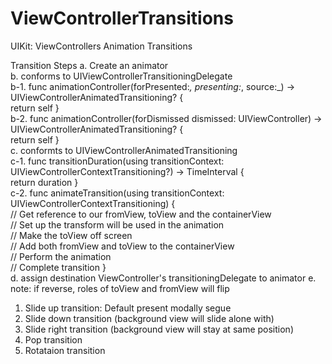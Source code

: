 # ViewControllerTransitions
UIKit: ViewControllers Animation Transitions

Transition Steps
   a. Create an animator    
   b. conforms to UIViewControllerTransitioningDelegate    
      b-1. func animationController(forPresented:_, presenting:_, source:_) -> UIViewControllerAnimatedTransitioning? {  
		     return self }    
      b-2. func animationController(forDismissed dismissed: UIViewController) -> UIViewControllerAnimatedTransitioning? {  
		     return self }  
   c. conformts to UIViewControllerAnimatedTransitioning  
      c-1. func transitionDuration(using transitionContext: UIViewControllerContextTransitioning?) -> TimeInterval {  
		return duration }  
      c-2. func animateTransition(using transitionContext: UIViewControllerContextTransitioning) {  
            // Get reference to our fromView, toView and the containerView  
            // Set up the transform will be used in the animation  
            // Make the toView off screen  
            // Add both fromView and toView to the containerView  
	    // Perform the animation  
	    // Complete transition
      }  
    d. assign destination ViewController's transitioningDelegate to animator
    e. note: if reverse, roles of toView and fromView will flip
  
  
1. Slide up transition: Default present modally segue   
2. Slide down transition  (background view will slide alone with)  
3. Slide right transition (background view will stay at same position)  
4. Pop transition
5. Rotataion transition
